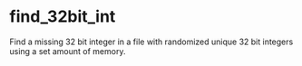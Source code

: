 find_32bit_int
==============

Find a missing 32 bit integer in a file with randomized unique 32 bit integers using a set amount of memory.
